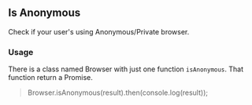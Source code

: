 ## Is Anonymous

Check if your user's using Anonymous/Private browser.

### Usage

There is a class named Browser with just one function `isAnonymous`. That function return a Promise.

> Browser.isAnonymous(result).then(console.log(result));
